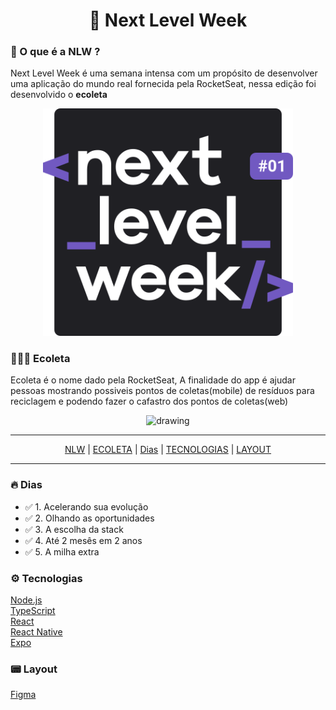 # <div align='center'> 🥇 Next Level Week </div>


### <p id='nlw'>  🚀 O que é a NLW ? <p/>
   Next Level Week é uma semana intensa com um propósito de desenvolver uma aplicação do mundo real fornecida pela RocketSeat, nessa edição foi desenvolvido o **ecoleta**
 
 <div align='center'>
    <img src="https://github.com/Matheus0liveira/nlw/blob/master/images/logo.svg" alt="logo" width="400"/>

 </div>

### <p id='ecoleta'> 👨🏾‍💻 Ecoleta <p/>
   Ecoleta é o nome dado pela RocketSeat, A finalidade do app é ajudar pessoas mostrando possiveis    pontos de coletas(mobile) de resíduos para reciclagem  e podendo fazer o cafastro dos pontos de    coletas(web)
<div align='center'>
   <img src="https://user-images.githubusercontent.com/58826355/83905245-ba5e3f00-a737-11ea-8523-53896aec8cd1.png" alt="drawing" width="400"/>
</div>
<hr/>

<div align='center'>
   <a href='#nlw'>NLW<a/> |
   <a href='#ecoleta'>  ECOLETA<a/> |
   <a href='#dias'> Dias<a/> | 
   <a href='#tecnologias'>  TECNOLOGIAS<a/> |
   <a href='#layout'> LAYOUT<a/> 
   <hr/>
</div>
      
      
### <p id='dias'> 🔥 Dias <p/>


<ul>
   <li>✅ 1.  Acelerando sua evolução</li>
   <li>✅ 2.  Olhando as oportunidades</li>
   <li>✅ 3. A escolha da stack</li>
   <li>✅ 4. Até 2 mesês em 2 anos</li>
   <li>✅ 5. A milha extra</li>
</ul>



### <p id='tecnologias'> ⚙ Tecnologias <p/>

<a href='https://nodejs.org/en/download/'>Node.js<a/>
<br/>
<a href='https://www.typescriptlang.org/'>TypeScript<a/>
<br/>
<a href='https://pt-br.reactjs.org/'>React<a/>
<br/>
<a href='https://reactnative.dev/'>React Native<a/>
<br/>
<a href='https://expo.io/'>Expo<a/>


###  <p id='layout'> 📟 Layout <p/>
<a href='https://www.figma.com/file/9TlOcj6l7D05fZhU12xWT3/Ecoleta-(Booster)?node-id=0%3A1'> Figma</a>
